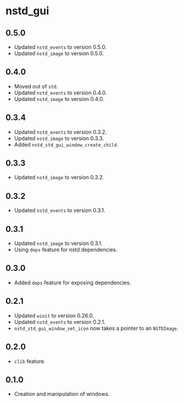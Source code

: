 # nstd_gui
## 0.5.0
- Updated `nstd_events` to version 0.5.0.
- Updated `nstd_image` to version 0.5.0.
## 0.4.0
- Moved out of `std`.
- Updated `nstd_events` to version 0.4.0.
- Updated `nstd_image` to version 0.4.0.
## 0.3.4
- Updated `nstd_events` to version 0.3.2.
- Updated `nstd_image` to version 0.3.3.
- Added `nstd_std_gui_window_create_child`.
## 0.3.3
- Updated `nstd_image` to version 0.3.2.
## 0.3.2
- Updated `nstd_events` to version 0.3.1.
## 0.3.1
- Updated `nstd_image` to version 0.3.1.
- Using `deps` feature for nstd dependencies.
## 0.3.0
- Added `deps` feature for exposing dependencies.
## 0.2.1
- Updated `winit` to version 0.26.0.
- Updated `nstd_events` to version 0.2.1.
- `nstd_std_gui_window_set_icon` now takes a pointer to an `NSTDImage`.
## 0.2.0
- `clib` feature.
## 0.1.0
- Creation and manipulation of windows.
